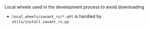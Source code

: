 Local wheels used in the development process to avoid downloading

* `local_wheels/savant_rs/*.whl` is handled by `utils/install_savant_rs.py`
